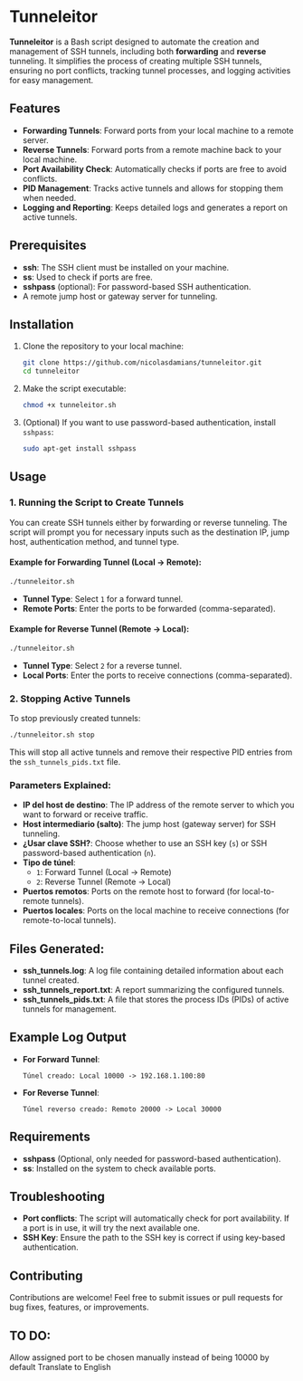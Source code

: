 # Tunneleitor

**Tunneleitor** is a Bash script designed to automate the creation and management of SSH tunnels, including both **forwarding** and **reverse** tunneling. It simplifies the process of creating multiple SSH tunnels, ensuring no port conflicts, tracking tunnel processes, and logging activities for easy management.

## Features

- **Forwarding Tunnels**: Forward ports from your local machine to a remote server.
- **Reverse Tunnels**: Forward ports from a remote machine back to your local machine.
- **Port Availability Check**: Automatically checks if ports are free to avoid conflicts.
- **PID Management**: Tracks active tunnels and allows for stopping them when needed.
- **Logging and Reporting**: Keeps detailed logs and generates a report on active tunnels.

## Prerequisites

- **ssh**: The SSH client must be installed on your machine.
- **ss**: Used to check if ports are free.
- **sshpass** (optional): For password-based SSH authentication.
- A remote jump host or gateway server for tunneling.

## Installation

1. Clone the repository to your local machine:
   ```bash
   git clone https://github.com/nicolasdamians/tunneleitor.git
   cd tunneleitor
   ```

2. Make the script executable:
   ```bash
   chmod +x tunneleitor.sh
   ```

3. (Optional) If you want to use password-based authentication, install `sshpass`:
   ```bash
   sudo apt-get install sshpass
   ```

## Usage

### 1. Running the Script to Create Tunnels

You can create SSH tunnels either by forwarding or reverse tunneling. The script will prompt you for necessary inputs such as the destination IP, jump host, authentication method, and tunnel type.

#### Example for Forwarding Tunnel (Local -> Remote):

```bash
./tunneleitor.sh
```

- **Tunnel Type**: Select `1` for a forward tunnel.
- **Remote Ports**: Enter the ports to be forwarded (comma-separated).

#### Example for Reverse Tunnel (Remote -> Local):

```bash
./tunneleitor.sh
```

- **Tunnel Type**: Select `2` for a reverse tunnel.
- **Local Ports**: Enter the ports to receive connections (comma-separated).

### 2. Stopping Active Tunnels

To stop previously created tunnels:

```bash
./tunneleitor.sh stop
```

This will stop all active tunnels and remove their respective PID entries from the `ssh_tunnels_pids.txt` file.

### Parameters Explained:

- **IP del host de destino**: The IP address of the remote server to which you want to forward or receive traffic.
- **Host intermediario (salto)**: The jump host (gateway server) for SSH tunneling.
- **¿Usar clave SSH?**: Choose whether to use an SSH key (`s`) or SSH password-based authentication (`n`).
- **Tipo de túnel**:
  - `1`: Forward Tunnel (Local -> Remote)
  - `2`: Reverse Tunnel (Remote -> Local)
- **Puertos remotos**: Ports on the remote host to forward (for local-to-remote tunnels).
- **Puertos locales**: Ports on the local machine to receive connections (for remote-to-local tunnels).

## Files Generated:

- **ssh_tunnels.log**: A log file containing detailed information about each tunnel created.
- **ssh_tunnels_report.txt**: A report summarizing the configured tunnels.
- **ssh_tunnels_pids.txt**: A file that stores the process IDs (PIDs) of active tunnels for management.

## Example Log Output

- **For Forward Tunnel**: 
  ```
  Túnel creado: Local 10000 -> 192.168.1.100:80
  ```

- **For Reverse Tunnel**:
  ```
  Túnel reverso creado: Remoto 20000 -> Local 30000
  ```

## Requirements

- **sshpass** (Optional, only needed for password-based authentication).
- **ss**: Installed on the system to check available ports.

## Troubleshooting

- **Port conflicts**: The script will automatically check for port availability. If a port is in use, it will try the next available one.
- **SSH Key**: Ensure the path to the SSH key is correct if using key-based authentication.

## Contributing

Contributions are welcome! Feel free to submit issues or pull requests for bug fixes, features, or improvements.

## TO DO:
Allow assigned port to be chosen manually instead of being 10000 by default
Translate to English
```

